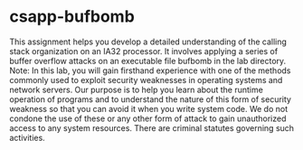 # csapp-bufbomb
This assignment helps you develop a detailed understanding of the calling stack organization on an IA32 processor. It involves applying a series of buffer overflow attacks on an executable file bufbomb in the lab directory.  Note: In this lab, you will gain firsthand experience with one of the methods commonly used to exploit security weaknesses in operating systems and network servers. Our purpose is to help you learn about the runtime operation of programs and to understand the nature of this form of security weakness so that you can avoid it when you write system code. We do not condone the use of these or any other form of attack to gain unauthorized access to any system resources. There are criminal statutes governing such activities.
